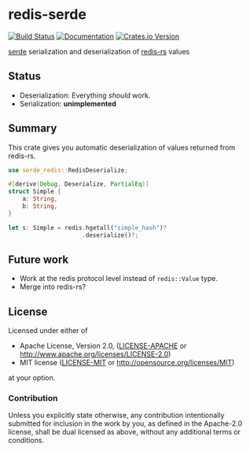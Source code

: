 redis-serde
===========

[![Build Status](https://travis-ci.org/OneSignal/serde-redis.svg?branch=master)](https://travis-ci.org/OneSignal/serde-redis)
[![Documentation](https://docs.rs/serde-redis/badge.svg)](https://docs.rs/crate/serde-redis/)
[![Crates.io Version](https://img.shields.io/crates/v/serde-redis.svg)](https://crates.io/crates/serde-redis/)


[serde][] serialization and deserialization of [redis-rs][] values

[serde]: https://github.com/serde-rs/serde
[redis-rs]: https://github.com/mitsuhiko/redis-rs

## Status

- Deserialization: Everything _should_ work.
- Serialization: **unimplemented**

## Summary

This crate gives you automatic deserialization of values returned from redis-rs.

```rust
use serde_redis::RedisDeserialize;

#[derive(Debug, Deserialize, PartialEq)]
struct Simple {
    a: String,
    b: String,
}

let s: Simple = redis.hgetall("simple_hash")?
                     .deserialize()?;
```

## Future work

- Work at the redis protocol level instead of `redis::Value` type.
- Merge into redis-rs?

## License

Licensed under either of

 * Apache License, Version 2.0, ([LICENSE-APACHE](LICENSE-APACHE) or
   http://www.apache.org/licenses/LICENSE-2.0)
 * MIT license ([LICENSE-MIT](LICENSE-MIT) or
   http://opensource.org/licenses/MIT)

at your option.

### Contribution

Unless you explicitly state otherwise, any contribution intentionally submitted
for inclusion in the work by you, as defined in the Apache-2.0 license, shall
be dual licensed as above, without any additional terms or conditions.

